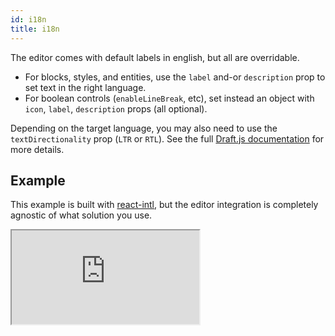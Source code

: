 ```yaml
---
id: i18n
title: i18n
---
```


The editor comes with default labels in english, but all are overridable.

- For blocks, styles, and entities, use the `label` and-or `description` prop to set text in the right language.
- For boolean controls (`enableLineBreak`, etc), set instead an object with `icon`, `label`, `description` props (all optional).

Depending on the target language, you may also need to use the `textDirectionality` prop (`LTR` or `RTL`). See the full [Draft.js documentation](https://draftjs.org/docs/api-reference-editor.html#textdirectionality) for more details.

## Example

This example is built with [react-intl](https://github.com/yahoo/react-intl), but the editor integration is completely agnostic of what solution you use.

<iframe src="https://demo.draftail.org/examples/iframe.html?selectedKind=Docs&selectedStory=i18n" class="iframe iframe--docs-200"></iframe>

